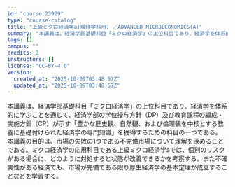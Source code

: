 ```yaml
---
id: "course:23929"
type: "course-catalog"
title: "上級ミクロ経済学a(環経学科用) ／ADVANCED MICROECONOMICS(A)"
summary: "本講義は、経済学部基礎科目「ミクロ経済学」の上位科目であり、経済学を体系的に学ぶことを通じて、経済学部の学位授与方針（DP）及び教育課程の編成・実施方針（CP）が示す「豊かな歴史観、自然観、および倫理観を中核とする教養に基礎付けられた経済学…"
tags: []
campus: ""
credits: 2
instructors: []
license: "CC-BY-4.0"
version:
  created_at: "2025-10-09T03:48:57Z"
  updated_at: "2025-10-09T03:48:57Z"
---
```

本講義は、経済学部基礎科目「ミクロ経済学」の上位科目であり、経済学を体系的に学ぶことを通じて、経済学部の学位授与方針（DP）及び教育課程の編成・実施方針（CP）が示す「豊かな歴史観、自然観、および倫理観を中核とする教養に基礎付けられた経済学の専門知識」を獲得するための科目の一つである。 本講義の目的は、市場の失敗の1つである不完備市場について理解を深めることである。ミクロ経済学の応用科目である上級ミクロ経済学aでは、個別のリスクがある場合に、どのように対処すると状態が改善できるかを考察する。また不確実性がある経済でも、市場が完備である限り厚生経済学の基本定理が成立することなどを学習する。
